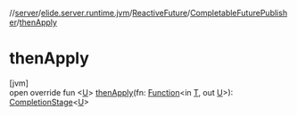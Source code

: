 //[server](../../../../index.md)/[elide.server.runtime.jvm](../../index.md)/[ReactiveFuture](../index.md)/[CompletableFuturePublisher](index.md)/[thenApply](then-apply.md)

# thenApply

[jvm]\
open override fun &lt;[U](then-apply.md)&gt; [thenApply](then-apply.md)(fn: [Function](https://docs.oracle.com/javase/8/docs/api/java/util/function/Function.html)&lt;in [T](index.md), out [U](then-apply.md)&gt;): [CompletionStage](https://docs.oracle.com/javase/8/docs/api/java/util/concurrent/CompletionStage.html)&lt;[U](then-apply.md)&gt;
